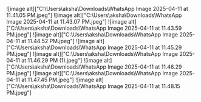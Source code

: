 ![image alt]["C:\Users\aksha\Downloads\WhatsApp Image 2025-04-11 at 11.41.05 PM.jpeg"]
![image alt]["C:\Users\aksha\Downloads\WhatsApp Image 2025-04-11 at 11.43.07 PM.jpeg"]
![image alt]["C:\Users\aksha\Downloads\WhatsApp Image 2025-04-11 at 11.43.59 PM.jpeg"]
![image alt]["C:\Users\aksha\Downloads\WhatsApp Image 2025-04-11 at 11.44.52 PM.jpeg"]
![image alt]["C:\Users\aksha\Downloads\WhatsApp Image 2025-04-11 at 11.45.29 PM.jpeg"]
![image alt]["C:\Users\aksha\Downloads\WhatsApp Image 2025-04-11 at 11.46.29 PM (1).jpeg"]
![image alt]["C:\Users\aksha\Downloads\WhatsApp Image 2025-04-11 at 11.46.29 PM.jpeg"]
![image alt]["C:\Users\aksha\Downloads\WhatsApp Image 2025-04-11 at 11.47.45 PM.jpeg"]
![image alt]["C:\Users\aksha\Downloads\WhatsApp Image 2025-04-11 at 11.48.15 PM.jpeg"]



